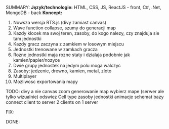 SUMMARY:
**Język/technologie:**
HTML, CSS, JS, ReactJS - front, C#, .Net, MongoDB - back
**Koncept:**
1. Nowsza wersja RTS.js (divy zamiast canvas)
2. Wave function collapse, szumy do generacji map
3. Kazdy klocek ma swoj teren, zasoby, do kogo nalezy, czy znajduja sie tam jednostki
4. Kazdy gracz zaczyna z zamkiem w losowym miejscu
5. Jednostki trenowane w zamkach gracza
6. Rozne jednostki maja rozne staty i dzialaja podobnie jak kamien/papier/nozyce
7. Dwie grupy jednostek na jedym polu moga walczyc
8. Zasoby: jedzenie, drewno, kamien, metal, zloto
9. Multiplayer
10. Mozliwosc exportowania mapy

TODO:
divy a nie canvas
zoom
generowanie map
wybierz mape (serwer ale tylko wizualnie)
odswiez Cell type
zasoby
jednostki
animacje
schemat bazy
connect client to server
2 clients on 1 server

FIX:

DONE:
